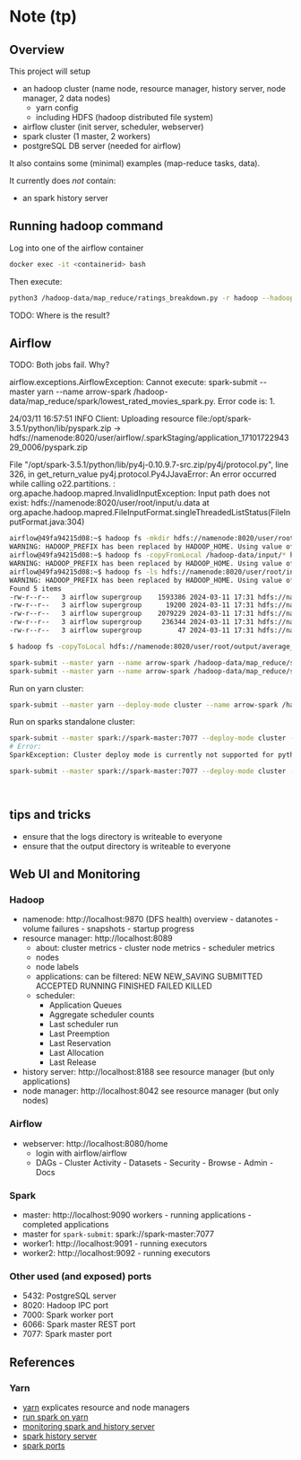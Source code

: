 # Note (tp)

## Overview

This project will setup

* an hadoop cluster (name node, resource manager, history server, node manager, 2 data nodes)
  + yarn config
  + including HDFS (hadoop distributed file system)
* airflow cluster (init server, scheduler, webserver)
* spark cluster (1 master, 2 workers)
* postgreSQL DB server (needed for airflow)

It also contains some (minimal) examples (map-reduce tasks, data).

It currently does _not_ contain:

* an spark history server

## Running hadoop command

Log into one of the airflow container

```bash
docker exec -it <containerid> bash
```

Then execute:

```bash
python3 /hadoop-data/map_reduce/ratings_breakdown.py -r hadoop --hadoop-streaming-jar /opt/hadoop-3.3.6/share/hadoop/tools/lib/hadoop-streaming-3.3.6.jar /hadoop-data/input/u.data
```

TODO:
Where is the result?

## Airflow

TODO:
Both jobs fail. Why?

airflow.exceptions.AirflowException: Cannot execute: spark-submit --master yarn --name arrow-spark /hadoop-data/map_reduce/spark/lowest_rated_movies_spark.py. Error code is: 1.

24/03/11 16:57:51 INFO Client: Uploading resource file:/opt/spark-3.5.1/python/lib/pyspark.zip -> hdfs://namenode:8020/user/airflow/.sparkStaging/application_1710172294329_0006/pyspark.zip

  File "/opt/spark-3.5.1/python/lib/py4j-0.10.9.7-src.zip/py4j/protocol.py", line 326, in get_return_value
py4j.protocol.Py4JJavaError: An error occurred while calling o22.partitions.
: org.apache.hadoop.mapred.InvalidInputException: Input path does not exist: hdfs://namenode:8020/user/root/input/u.data
        at org.apache.hadoop.mapred.FileInputFormat.singleThreadedListStatus(FileInputFormat.java:304)




```bash
airflow@49fa94215d08:~$ hadoop fs -mkdir hdfs://namenode:8020/user/root/input
WARNING: HADOOP_PREFIX has been replaced by HADOOP_HOME. Using value of HADOOP_PREFIX.
airflow@49fa94215d08:~$ hadoop fs -copyFromLocal /hadoop-data/input/* hdfs://namenode:8020/user/root/input/
WARNING: HADOOP_PREFIX has been replaced by HADOOP_HOME. Using value of HADOOP_PREFIX.
airflow@49fa94215d08:~$ hadoop fs -ls hdfs://namenode:8020/user/root/input
WARNING: HADOOP_PREFIX has been replaced by HADOOP_HOME. Using value of HADOOP_PREFIX.
Found 5 items
-rw-r--r--   3 airflow supergroup    1593386 2024-03-11 17:31 hdfs://namenode:8020/user/root/input/Sales.csv
-rw-r--r--   3 airflow supergroup      19200 2024-03-11 17:31 hdfs://namenode:8020/user/root/input/benda.txt
-rw-r--r--   3 airflow supergroup    2079229 2024-03-11 17:31 hdfs://namenode:8020/user/root/input/u.data
-rw-r--r--   3 airflow supergroup     236344 2024-03-11 17:31 hdfs://namenode:8020/user/root/input/u.item
-rw-r--r--   3 airflow supergroup         47 2024-03-11 17:31 hdfs://namenode:8020/user/root/input/words.txt
```

```bash
$ hadoop fs -copyToLocal hdfs://namenode:8020/user/root/output/average_price.csv output/
```

```bash
spark-submit --master yarn --name arrow-spark /hadoop-data/map_reduce/spark/lowest_rated_movies_spark.py
spark-submit --master yarn --name arrow-spark /hadoop-data/map_reduce/spark/average_price.py
```

Run on yarn cluster:

```bash
spark-submit --master yarn --deploy-mode cluster --name arrow-spark /hadoop-data/map_reduce/spark/lowest_rated_movies_spark.py
```

Run on sparks standalone cluster:

```bash
spark-submit --master spark://spark-master:7077 --deploy-mode cluster --name arrow-spark /hadoop-data/map_reduce/spark/lowest_rated_movies_spark.py
# Error:
SparkException: Cluster deploy mode is currently not supported for python applications on standalone clusters.

spark-submit --master spark://spark-master:7077 --deploy-mode cluster --name arrow-spark /hadoop-data/map_reduce/spark/lowest_rated_movies_spark.py
```

```bash
```

```bash
```

## tips and tricks

* ensure that the logs directory is writeable to everyone
* ensure that the output directory is writeable to everyone

## Web UI and Monitoring

### Hadoop

* namenode: http://localhost:9870 (DFS health)
  overview - datanotes - volume failures - snapshots - startup progress
* resource manager: http://localhost:8089
  + about: cluster metrics - cluster node metrics - scheduler metrics
  + nodes
  + node labels
  + applications: can be filtered:  NEW NEW_SAVING SUBMITTED ACCEPTED RUNNING FINISHED FAILED KILLED
  + scheduler:
    - Application Queues
    - Aggregate scheduler counts
    - Last scheduler run
    - Last Preemption
    - Last Reservation
    - Last Allocation
    - Last Release
* history server: http://localhost:8188
  see resource manager (but only applications)
* node manager: http://localhost:8042
  see resource manager (but only nodes)

### Airflow

* webserver: http://localhost:8080/home 
  + login with airflow/airflow
  + DAGs - Cluster Activity - Datasets - Security - Browse - Admin - Docs

### Spark

* master: http://localhost:9090
  workers - running applications - completed applications
* master for `spark-submit`: spark://spark-master:7077
* worker1: http://localhost:9091 - running executors
* worker2: http://localhost:9092 - running executors

### Other used (and exposed) ports

* 5432: PostgreSQL server
* 8020: Hadoop IPC port
* 7000: Spark worker port
* 6066: Spark master REST port
* 7077: Spark master port

## References

### Yarn

* [yarn](https://hadoop.apache.org/docs/stable/hadoop-yarn/hadoop-yarn-site/YARN.html) explicates resource and node managers
* [run spark on yarn](https://spark.apache.org/docs/latest/running-on-yarn.html)
* [monitoring spark and history server](https://spark.apache.org/docs/3.5.1/monitoring.html)
* [spark history server](https://github.com/rangareddy/spark-history-server-docker)
* [spark ports](https://spark.apache.org/docs/latest/security.html#configuring-ports-for-network-security)

